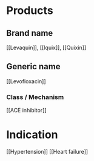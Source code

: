 # Products

## Brand name
[[Levaquin]], [[Iquix]], [[Quixin]]

## Generic name
[[Levofloxacin]]

### Class / Mechanism
[[ACE inhibitor]]

# Indication
[[Hypertension]]
[[Heart failure]]
